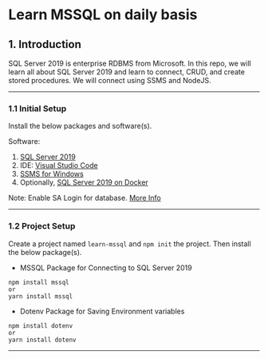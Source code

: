 # Learn MSSQL on daily basis

## 1. Introduction

SQL Server 2019 is enterprise RDBMS from Microsoft. In this repo, we will learn all about SQL Server 2019 and learn to connect, CRUD, and create stored procedures. We will connect using SSMS and NodeJS.
<hr/>

### 1.1 Initial Setup

Install the below packages and software(s).

Software: 
1. [SQL Server 2019](https://www.microsoft.com/en-us/sql-server/sql-server-downloads) <br>
2. IDE: [Visual Studio Code](https://code.visualstudio.com/download)
3. [SSMS for Windows](https://aka.ms/ssmsfullsetup)
4. Optionally, [SQL Server 2019 on Docker](https://docs.microsoft.com/en-us/sql/linux/quickstart-install-connect-docker?view=sql-server-ver15&pivots=cs1-bash)

Note: Enable SA Login for database. [More Info](https://docs.microsoft.com/en-us/sql/database-engine/configure-windows/change-server-authentication-mode?view=sql-server-ver15)
<hr/>

### 1.2 Project Setup

Create a project named `learn-mssql` and `npm init` the project. Then install the below package(s).

* MSSQL Package for Connecting to SQL Server 2019
```
npm install mssql
or
yarn install mssql
```

* Dotenv Package for Saving Environment variables
```
npm install dotenv
or
yarn install dotenv
```

<hr/>
